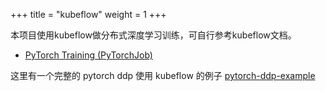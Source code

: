 +++
title = "kubeflow"
weight = 1
+++

本项目使用kubeflow做分布式深度学习训练，可自行参考kubeflow文档。

- [PyTorch Training (PyTorchJob)](https://www.kubeflow.org/docs/components/training/user-guides/pytorch/)

这里有一个完整的 pytorch ddp 使用 kubeflow 的例子 [pytorch-ddp-example](https://github.com/linuzb/pytorch-ddp-example)